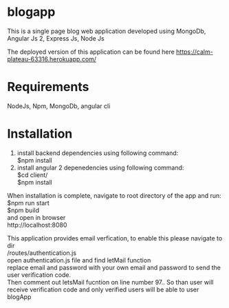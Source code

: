 # blogapp
This is a single page blog web application developed using MongoDb, Angular Js 2, Express Js, Node Js

The deployed version of this application can be found here https://calm-plateau-63316.herokuapp.com/

# Requirements
NodeJs,
Npm,
MongoDb,
angular cli

# Installation
1. install backend dependencies using following command:</br>
$npm install
2. install angular 2 depenedencies using following command:</br>
$cd client/ </br>
$npm install</br>

When installation is complete, navigate to root directory of the app
and run:</br>
$npm run start</br>
$npm build</br>
and open in browser</br>
http://localhost:8080

This application provides email verfication, to enable this please navigate to dir </br>
/routes/authentication.js </br>
open authentication.js file and find letMail function </br>
replace email and password with your own email and password to send the user verification code.</br>
Then comment out letsMail fucntion on line number 97.. So than user will receive verification code and only verified users will be able to user blogApp




